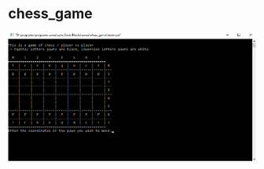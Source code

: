 # chess_game

![alt text](https://github.com/andrei-voia/chess_game/blob/master/example.png "Chess example")
